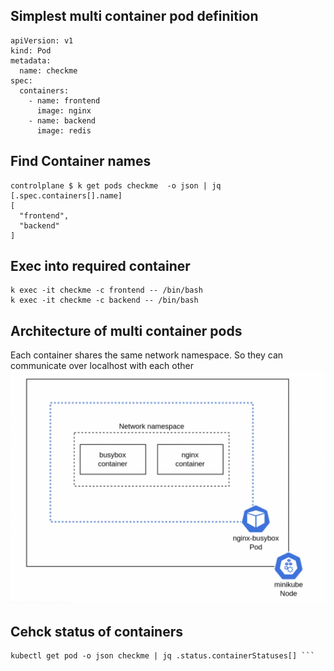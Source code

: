 ## Simplest multi container pod definition
```
apiVersion: v1
kind: Pod
metadata:
  name: checkme
spec:
  containers:
    - name: frontend
      image: nginx
    - name: backend
      image: redis                 
```
## Find Container names
```
controlplane $ k get pods checkme  -o json | jq [.spec.containers[].name]
[
  "frontend",
  "backend"
]
```

##  Exec into required container
```
k exec -it checkme -c frontend -- /bin/bash
k exec -it checkme -c backend -- /bin/bash
```

## Architecture of multi container pods
Each container shares the same network namespace. So they can communicate over localhost with each other
![20d260c9219f521911150d724cda4d86.png](../_resources/20d260c9219f521911150d724cda4d86.png)


## Cehck status of containers
```
kubectl get pod -o json checkme | jq .status.containerStatuses[] ``` 